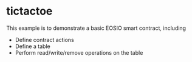 # tictactoe

This example is to demonstrate a basic EOSIO smart contract, including

- Define contract actions
- Define a table
- Perform read/write/remove operations on the table

